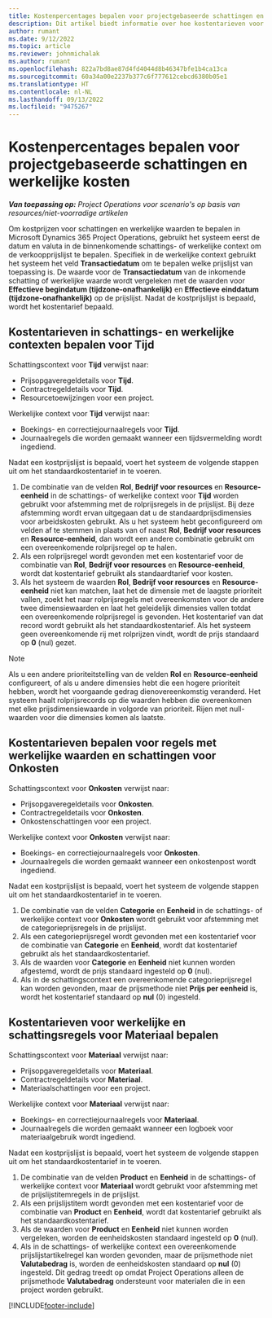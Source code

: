 ```yaml
---
title: Kostenpercentages bepalen voor projectgebaseerde schattingen en werkelijke kosten
description: Dit artikel biedt informatie over hoe kostentarieven voor projectgebaseerde schattingen en werkelijke projectwaarden worden bepaald.
author: rumant
ms.date: 9/12/2022
ms.topic: article
ms.reviewer: johnmichalak
ms.author: rumant
ms.openlocfilehash: 822a7bd8ae87d4fd4044d8b46347bfe1b4ca13ca
ms.sourcegitcommit: 60a34a00e2237b377c6f777612cebcd6380b05e1
ms.translationtype: HT
ms.contentlocale: nl-NL
ms.lasthandoff: 09/13/2022
ms.locfileid: "9475267"
---
```

# <a name="determine-cost-rates-for-project-based-estimates-and-actuals"></a>Kostenpercentages bepalen voor projectgebaseerde schattingen en werkelijke kosten

_**Van toepassing op:** Project Operations voor scenario's op basis van resources/niet-voorradige artikelen_

Om kostprijzen voor schattingen en werkelijke waarden te bepalen in Microsoft Dynamics 365 Project Operations, gebruikt het systeem eerst de datum en valuta in de binnenkomende schattings- of werkelijke context om de verkoopprijslijst te bepalen. Specifiek in de werkelijke context gebruikt het systeem het veld **Transactiedatum** om te bepalen welke prijslijst van toepassing is. De waarde voor de **Transactiedatum** van de inkomende schatting of werkelijke waarde wordt vergeleken met de waarden voor **Effectieve begindatum (tijdzone-onafhankelijk)** en **Effectieve einddatum (tijdzone-onafhankelijk)** op de prijslijst. Nadat de kostprijslijst is bepaald, wordt het kostentarief bepaald.

## <a name="determining-cost-rates-in-estimate-and-actual-contexts-for-time"></a>Kostentarieven in schattings- en werkelijke contexten bepalen voor Tijd

Schattingscontext voor **Tijd** verwijst naar:

- Prijsopgaveregeldetails voor **Tijd**.
- Contractregeldetails voor **Tijd**.
- Resourcetoewijzingen voor een project.

Werkelijke context voor **Tijd** verwijst naar:

- Boekings- en correctiejournaalregels voor **Tijd**.
- Journaalregels die worden gemaakt wanneer een tijdsvermelding wordt ingediend.

Nadat een kostprijslijst is bepaald, voert het systeem de volgende stappen uit om het standaardkostentarief in te voeren.

1. De combinatie van de velden **Rol**, **Bedrijf voor resources** en **Resource-eenheid** in de schattings- of werkelijke context voor **Tijd** worden gebruikt voor afstemming met de rolprijsregels in de prijslijst. Bij deze afstemming wordt ervan uitgegaan dat u de standaardprijsdimensies voor arbeidskosten gebruikt. Als u het systeem hebt geconfigureerd om velden af te stemmen in plaats van of naast **Rol**, **Bedrijf voor resources** en **Resource-eenheid**, dan wordt een andere combinatie gebruikt om een overeenkomende rolprijsregel op te halen.
1. Als een rolprijsregel wordt gevonden met een kostentarief voor de combinatie van **Rol**, **Bedrijf voor resources** en **Resource-eenheid**, wordt dat kostentarief gebruikt als standaardtarief voor kosten.
1. Als het systeem de waarden **Rol**, **Bedrijf voor resources** en **Resource-eenheid** niet kan matchen, laat het de dimensie met de laagste prioriteit vallen, zoekt het naar rolprijsregels met overeenkomsten voor de andere twee dimensiewaarden en laat het geleidelijk dimensies vallen totdat een overeenkomende rolprijsregel is gevonden. Het kostentarief van dat record wordt gebruikt als het standaardkostentarief. Als het systeem geen overeenkomende rij met rolprijzen vindt, wordt de prijs standaard op **0** (nul) gezet.

> [!NOTE]
> Als u een andere prioriteitstelling van de velden **Rol** en **Resource-eenheid** configureert, of als u andere dimensies hebt die een hogere prioriteit hebben, wordt het voorgaande gedrag dienovereenkomstig veranderd. Het systeem haalt rolprijsrecords op die waarden hebben die overeenkomen met elke prijsdimensiewaarde in volgorde van prioriteit. Rijen met null-waarden voor die dimensies komen als laatste.

## <a name="determining-cost-rates-on-actual-and-estimate-lines-for-expense"></a>Kostentarieven bepalen voor regels met werkelijke waarden en schattingen voor Onkosten

Schattingscontext voor **Onkosten** verwijst naar:

- Prijsopgaveregeldetails voor **Onkosten**.
- Contractregeldetails voor **Onkosten**.
- Onkostenschattingen voor een project.

Werkelijke context voor **Onkosten** verwijst naar:

- Boekings- en correctiejournaalregels voor **Onkosten**.
- Journaalregels die worden gemaakt wanneer een onkostenpost wordt ingediend.

Nadat een kostprijslijst is bepaald, voert het systeem de volgende stappen uit om het standaardkostentarief in te voeren.

1. De combinatie van de velden **Categorie** en **Eenheid** in de schattings- of werkelijke context voor **Onkosten** wordt gebruikt voor afstemming met de categorieprijsregels in de prijslijst.
1. Als een categorieprijsregel wordt gevonden met een kostentarief voor de combinatie van **Categorie** en **Eenheid**, wordt dat kostentarief gebruikt als het standaardkostentarief.
1. Als de waarden voor **Categorie** en **Eenheid** niet kunnen worden afgestemd, wordt de prijs standaard ingesteld op **0** (nul).
1. Als in de schattingscontext een overeenkomende categorieprijsregel kan worden gevonden, maar de prijsmethode niet **Prijs per eenheid** is, wordt het kostentarief standaard op **nul** (0) ingesteld.

## <a name="determining-cost-rates-on-actual-and-estimate-lines-for-material"></a>Kostentarieven voor werkelijke en schattingsregels voor Materiaal bepalen

Schattingscontext voor **Materiaal** verwijst naar:

- Prijsopgaveregeldetails voor **Materiaal**.
- Contractregeldetails voor **Materiaal**.
- Materiaalschattingen voor een project.

Werkelijke context voor **Materiaal** verwijst naar:

- Boekings- en correctiejournaalregels voor **Materiaal**.
- Journaalregels die worden gemaakt wanneer een logboek voor materiaalgebruik wordt ingediend.

Nadat een kostprijslijst is bepaald, voert het systeem de volgende stappen uit om het standaardkostentarief in te voeren.

1. De combinatie van de velden **Product** en **Eenheid** in de schattings- of werkelijke context voor **Materiaal** wordt gebruikt voor afstemming met de prijslijstitemregels in de prijslijst.
1. Als een prijslijstitem wordt gevonden met een kostentarief voor de combinatie van **Product** en **Eenheid**, wordt dat kostentarief gebruikt als het standaardkostentarief.
1. Als de waarden voor **Product** en **Eenheid** niet kunnen worden vergeleken, worden de eenheidskosten standaard ingesteld op **0** (nul).
1. Als in de schattings- of werkelijke context een overeenkomende prijslijstartikelregel kan worden gevonden, maar de prijsmethode niet **Valutabedrag** is, worden de eenheidskosten standaard op **nul** (0) ingesteld. Dit gedrag treedt op omdat Project Operations alleen de prijsmethode **Valutabedrag** ondersteunt voor materialen die in een project worden gebruikt.

[!INCLUDE[footer-include](../includes/footer-banner.md)]
